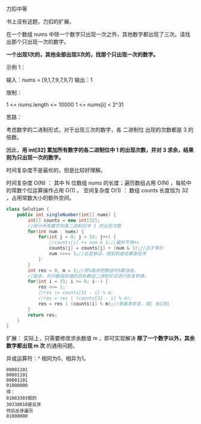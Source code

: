 力扣中等

书上没有这题，力扣的扩展。



在一个数组 nums 中除一个数字只出现一次之外，其他数字都出现了三次。请找出那个只出现一次的数字。

**一个出现1次的，其他全部出现3次的，找那个只出现一次的数字。**



示例 1：

输入：nums = [9,1,7,9,7,9,7]
输出：1




限制：

1 <= nums.length <= 10000
1 <= nums[i] < 2^31



思路：

考虑数字的二进制形式，对于出现三次的数字，各 二进制位 出现的次数都是 3 的倍数。

因此，**用 int[32] 累加所有数字的各二进制位中 1 的出现次数，并对 3 求余，结果则为只出现一次的数字。**



时间复杂度不是最优的，但是比较好理解。

时间复杂度 O(N) ： 其中 N 位数组 nums 的长度；遍历数组占用 O(N) ，每轮中的常数个位运算操作占用 O(1) 。
空间复杂度 O(1) ： 数组 counts 长度恒为 32 ，占用常数大小的额外空间。

````java
class Solution {
    public int singleNumber(int[] nums) {
        int[] counts = new int[32];
        //统计所有数字的各二进制位中 1 的出现次数
        for(int num : nums) {
            for(int j = 0; j < 32; j++) {
                //counts[j] += num & 1;//最好不用+=
                counts[j] = counts[j] + (num & 1);//这才等价
                num >>>= 1;//右变移动，得到的是结果是反序
            }
        }
        int res = 0, m = 3;//用%取余把数组中3都消去。
        //取余，并对数组存储的目标数组二进制形式进行恢复转换。
        for(int i = 31; i >= 0; i--) {
            res <<= 1;
            //res |= counts[31 - i] % m;
            //res = res | (counts[31 - i] % m);
            res = res | (counts[i] % m);//倒着来恢复，或| 有1则1
        }
        return res;
    }
}
````

扩展： 实际上，只需要修改求余数值 m ，即可实现解决 **除了一个数字以外，其余数字都出现 m 次** 的通用问题。 

异或运算符：^ 相同为0，相异为1。

````
00001101
00001101
00001101
01000000
得：
01003303假的
30330010是反序
然后反序遍历
01000000
````

